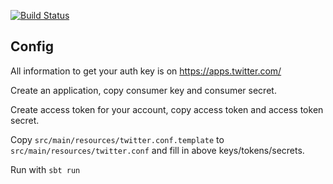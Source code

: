 [![Build Status](https://travis-ci.com/jwatelet/buzz-radiant.svg?branch=master)](https://travis-ci.com/jwatelet/buzz-radiant)

## Config ##

All information to get your auth key is on https://apps.twitter.com/

Create an application, copy consumer key and consumer secret.

Create access token for your account, copy access token and access token secret.

Copy `src/main/resources/twitter.conf.template` to `src/main/resources/twitter.conf` and fill in above keys/tokens/secrets.

Run with `sbt run`